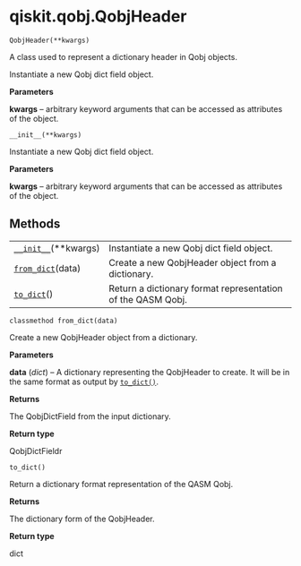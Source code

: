 # qiskit.qobj.QobjHeader



`QobjHeader(**kwargs)`

A class used to represent a dictionary header in Qobj objects.

Instantiate a new Qobj dict field object.

**Parameters**

**kwargs** – arbitrary keyword arguments that can be accessed as attributes of the object.



`__init__(**kwargs)`

Instantiate a new Qobj dict field object.

**Parameters**

**kwargs** – arbitrary keyword arguments that can be accessed as attributes of the object.

## Methods

|                                                                                              |                                                             |
| -------------------------------------------------------------------------------------------- | ----------------------------------------------------------- |
| [`__init__`](#qiskit.qobj.QobjHeader.__init__ "qiskit.qobj.QobjHeader.__init__")(\*\*kwargs) | Instantiate a new Qobj dict field object.                   |
| [`from_dict`](#qiskit.qobj.QobjHeader.from_dict "qiskit.qobj.QobjHeader.from_dict")(data)    | Create a new QobjHeader object from a dictionary.           |
| [`to_dict`](#qiskit.qobj.QobjHeader.to_dict "qiskit.qobj.QobjHeader.to_dict")()              | Return a dictionary format representation of the QASM Qobj. |



`classmethod from_dict(data)`

Create a new QobjHeader object from a dictionary.

**Parameters**

**data** (*dict*) – A dictionary representing the QobjHeader to create. It will be in the same format as output by [`to_dict()`](#qiskit.qobj.QobjHeader.to_dict "qiskit.qobj.QobjHeader.to_dict").

**Returns**

The QobjDictField from the input dictionary.

**Return type**

QobjDictFieldr



`to_dict()`

Return a dictionary format representation of the QASM Qobj.

**Returns**

The dictionary form of the QobjHeader.

**Return type**

dict
